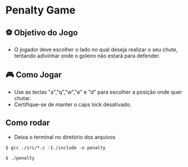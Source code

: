# Penalty Game

## ⚽ Objetivo do Jogo
- O jogador deve escolher o lado no qual deseja realizar o seu chute, tentando adivinhar onde o goleiro não estará para defender.

## 🎮 Como Jogar
- Use as teclas "a","q","w","e" e "d" para escolher a posição onde quer chutar.
- Certifique-se de manter o caps lock desativado.

## Como rodar
- Deixa o terminal no diretório dos arquivos

```
$ gcc ./src/*.c -I./include -o penalty
```
```
$ ./penalty
```
